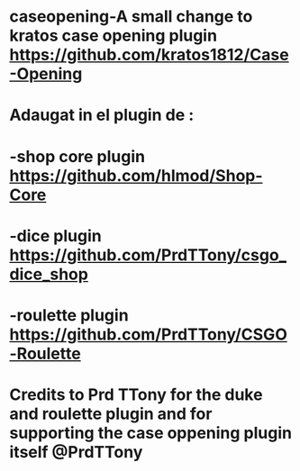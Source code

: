 # caseopening-A small change to kratos case opening plugin https://github.com/kratos1812/Case-Opening
# Adaugat in el plugin de :
# -shop core plugin  https://github.com/hlmod/Shop-Core  
# -dice plugin https://github.com/PrdTTony/csgo_dice_shop 
# -roulette plugin https://github.com/PrdTTony/CSGO-Roulette

# Credits to Prd TTony for the duke and roulette plugin and for supporting the case oppening plugin itself @PrdTTony
